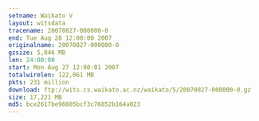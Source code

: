 ```yaml
---
setname: Waikato V
layout: witsdata
tracename: 20070827-000000-0
end: Tue Aug 28 12:00:00 2007
originalname: 20070827-000000-0
gzsize: 5,846 MB
len: 24:00:00
start: Mon Aug 27 12:00:01 2007
totalwirelen: 122,061 MB
pkts: 231 million
download: ftp://wits.cs.waikato.ac.nz/waikato/5/20070827-000000-0.gz
size: 17,221 MB
md5: bce2617be96605bcf3c76852b164a023
---
```

